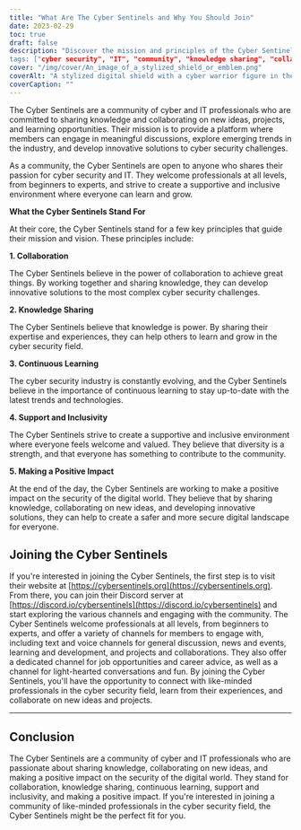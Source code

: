 ```yaml
---
title: "What Are The Cyber Sentinels and Why You Should Join"
date: 2023-02-29
toc: true
draft: false
description: "Discover the mission and principles of the Cyber Sentinels, a community of cyber and IT professionals committed to sharing knowledge and developing innovative solutions to cyber security challenges.
tags: ["cyber security", "IT", "community", "knowledge sharing", "collaboration", "continuous learning", "support", "inclusivity", "positive impact", "text channels", "voice channels", "career advice", "job opportunities", "learning resources", "emerging trends", "projects", "events", "conferences", "pet pictures", "technology"]
cover: "/img/cover/An_image_of_a_stylized_shield_or_emblem.png"
coverAlt: "A stylized digital shield with a cyber warrior figure in the center, surrounded by abstract shapes and lines representing data flows and network connection"
coverCaption: ""
---
```


The Cyber Sentinels are a community of cyber and IT professionals who are committed to sharing knowledge and collaborating on new ideas, projects, and learning opportunities. Their mission is to provide a platform where members can engage in meaningful discussions, explore emerging trends in the industry, and develop innovative solutions to cyber security challenges.

As a community, the Cyber Sentinels are open to anyone who shares their passion for cyber security and IT. They welcome professionals at all levels, from beginners to experts, and strive to create a supportive and inclusive environment where everyone can learn and grow.

**What the Cyber Sentinels Stand For**

At their core, the Cyber Sentinels stand for a few key principles that guide their mission and vision. These principles include:

**1. Collaboration**

The Cyber Sentinels believe in the power of collaboration to achieve great things. By working together and sharing knowledge, they can develop innovative solutions to the most complex cyber security challenges.

**2. Knowledge Sharing**

The Cyber Sentinels believe that knowledge is power. By sharing their expertise and experiences, they can help others to learn and grow in the cyber security field.

**3. Continuous Learning**

The cyber security industry is constantly evolving, and the Cyber Sentinels believe in the importance of continuous learning to stay up-to-date with the latest trends and technologies.

**4. Support and Inclusivity**

The Cyber Sentinels strive to create a supportive and inclusive environment where everyone feels welcome and valued. They believe that diversity is a strength, and that everyone has something to contribute to the community.

**5. Making a Positive Impact**

At the end of the day, the Cyber Sentinels are working to make a positive impact on the security of the digital world. They believe that by sharing knowledge, collaborating on new ideas, and developing innovative solutions, they can help to create a safer and more secure digital landscape for everyone.

## Joining the Cyber Sentinels

If you're interested in joining the Cyber Sentinels, the first step is to visit their website at [https://cybersentinels.org](https://cybersentinels.org). From there, you can join their Discord server at [https://discord.io/cybersentinels](https://discord.io/cybersentinels) and start exploring the various channels and engaging with the community. The Cyber Sentinels welcome professionals at all levels, from beginners to experts, and offer a variety of channels for members to engage with, including text and voice channels for general discussion, news and events, learning and development, and projects and collaborations. They also offer a dedicated channel for job opportunities and career advice, as well as a channel for light-hearted conversations and fun. By joining the Cyber Sentinels, you'll have the opportunity to connect with like-minded professionals in the cyber security field, learn from their experiences, and collaborate on new ideas and projects.

___________________________________________________________________________

## Conclusion

The Cyber Sentinels are a community of cyber and IT professionals who are passionate about sharing knowledge, collaborating on new ideas, and making a positive impact on the security of the digital world. They stand for collaboration, knowledge sharing, continuous learning, support and inclusivity, and making a positive impact. If you're interested in joining a community of like-minded professionals in the cyber security field, the Cyber Sentinels might be the perfect fit for you.